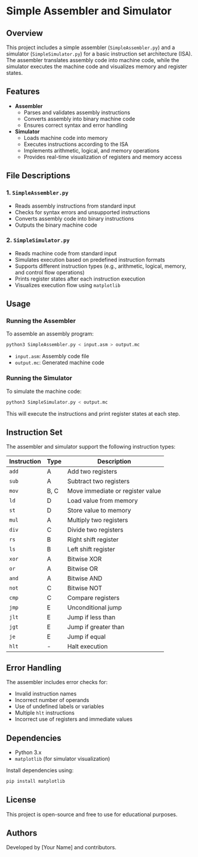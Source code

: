 # Simple Assembler and Simulator

## Overview

This project includes a simple assembler (`SimpleAssembler.py`) and a simulator (`SimpleSimulator.py`) for a basic instruction set architecture (ISA). The assembler translates assembly code into machine code, while the simulator executes the machine code and visualizes memory and register states.

## Features

- **Assembler**
  - Parses and validates assembly instructions
  - Converts assembly into binary machine code
  - Ensures correct syntax and error handling
- **Simulator**
  - Loads machine code into memory
  - Executes instructions according to the ISA
  - Implements arithmetic, logical, and memory operations
  - Provides real-time visualization of registers and memory access

## File Descriptions

### 1. `SimpleAssembler.py`

- Reads assembly instructions from standard input
- Checks for syntax errors and unsupported instructions
- Converts assembly code into binary instructions
- Outputs the binary machine code

### 2. `SimpleSimulator.py`

- Reads machine code from standard input
- Simulates execution based on predefined instruction formats
- Supports different instruction types (e.g., arithmetic, logical, memory, and control flow operations)
- Prints register states after each instruction execution
- Visualizes execution flow using `matplotlib`

## Usage

### Running the Assembler

To assemble an assembly program:

```sh
python3 SimpleAssembler.py < input.asm > output.mc
```

- `input.asm`: Assembly code file
- `output.mc`: Generated machine code

### Running the Simulator

To simulate the machine code:

```sh
python3 SimpleSimulator.py < output.mc
```

This will execute the instructions and print register states at each step.

## Instruction Set

The assembler and simulator support the following instruction types:

| Instruction | Type | Description                      |
| ----------- | ---- | -------------------------------- |
| `add`       | A    | Add two registers                |
| `sub`       | A    | Subtract two registers           |
| `mov`       | B, C | Move immediate or register value |
| `ld`        | D    | Load value from memory           |
| `st`        | D    | Store value to memory            |
| `mul`       | A    | Multiply two registers           |
| `div`       | C    | Divide two registers             |
| `rs`        | B    | Right shift register             |
| `ls`        | B    | Left shift register              |
| `xor`       | A    | Bitwise XOR                      |
| `or`        | A    | Bitwise OR                       |
| `and`       | A    | Bitwise AND                      |
| `not`       | C    | Bitwise NOT                      |
| `cmp`       | C    | Compare registers                |
| `jmp`       | E    | Unconditional jump               |
| `jlt`       | E    | Jump if less than                |
| `jgt`       | E    | Jump if greater than             |
| `je`        | E    | Jump if equal                    |
| `hlt`       | -    | Halt execution                   |

## Error Handling

The assembler includes error checks for:

- Invalid instruction names
- Incorrect number of operands
- Use of undefined labels or variables
- Multiple `hlt` instructions
- Incorrect use of registers and immediate values

## Dependencies

- Python 3.x
- `matplotlib` (for simulator visualization)

Install dependencies using:

```sh
pip install matplotlib
```

## License

This project is open-source and free to use for educational purposes.

## Authors

Developed by [Your Name] and contributors.

